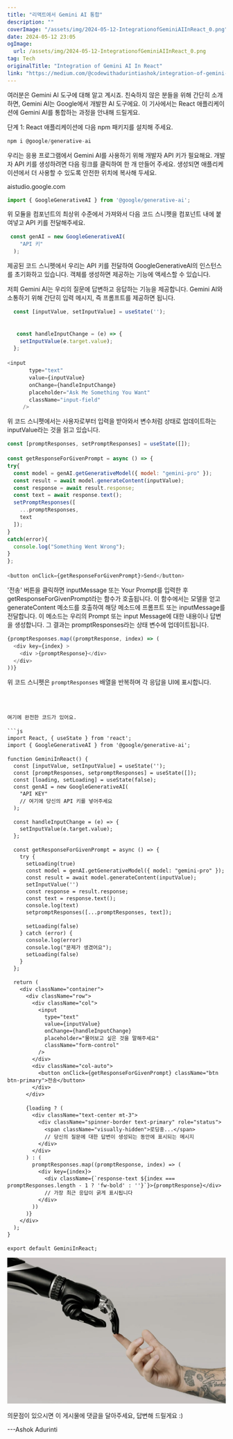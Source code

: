```yaml
---
title: "리액트에서 Gemini AI 통합"
description: ""
coverImage: "/assets/img/2024-05-12-IntegrationofGeminiAIInReact_0.png"
date: 2024-05-12 23:05
ogImage: 
  url: /assets/img/2024-05-12-IntegrationofGeminiAIInReact_0.png
tag: Tech
originalTitle: "Integration of Gemini AI In React"
link: "https://medium.com/@codewithadurintiashok/integration-of-gemini-ai-in-react-8872025088de"
---
```



여러분은 Gemini AI 도구에 대해 알고 계시죠. 친숙하지 않은 분들을 위해 간단히 소개하면, Gemini AI는 Google에서 개발한 AI 도구에요. 이 기사에서는 React 애플리케이션에 Gemini AI를 통합하는 과정을 안내해 드릴게요.

단계 1: React 애플리케이션에 다음 npm 패키지를 설치해 주세요.

```js
npm i @google/generative-ai
```

우리는 응용 프로그램에서 Gemini AI를 사용하기 위해 개발자 API 키가 필요해요. 개발자 API 키를 생성하려면 다음 링크를 클릭하여 한 개 만들어 주세요. 생성되면 애플리케이션에서 더 사용할 수 있도록 안전한 위치에 복사해 두세요.



aistudio.google.com

```js
import { GoogleGenerativeAI } from '@google/generative-ai';
```

위 모듈을 컴포넌트의 최상위 수준에서 가져와서 다음 코드 스니펫을 컴포넌트 내에 붙여넣고 API 키를 전달해주세요.

```js
 const genAI = new GoogleGenerativeAI(
    "API 키"
  );
```



제공된 코드 스니펫에서 우리는 API 키를 전달하여 GoogleGenerativeAI의 인스턴스를 초기화하고 있습니다. 객체를 생성하면 제공하는 기능에 액세스할 수 있습니다.

저희 Gemini AI는 우리의 질문에 답변하고 응답하는 기능을 제공합니다. Gemini AI와 소통하기 위해 간단히 입력 메시지, 즉 프롬프트를 제공하면 됩니다.

```js
  const [inputValue, setInputValue] = useState(''); 


   const handleInputChange = (e) => {
    setInputValue(e.target.value);
  };

<input
       type="text"
       value={inputValue}
       onChange={handleInputChange}
       placeholder="Ask Me Something You Want"
       className="input-field"
     />
```

위 코드 스니펫에서는 사용자로부터 입력을 받아와서 변수처럼 상태로 업데이트하는 inputValue라는 것을 읽고 있습니다.



```js
const [promptResponses, setPromptResponses] = useState([]);

const getResponseForGivenPrompt = async () => {
try{
  const model = genAI.getGenerativeModel({ model: "gemini-pro" });
  const result = await model.generateContent(inputValue);
  const response = await result.response;
  const text = await response.text();
  setPromptResponses([
    ...promptResponses,
    text
  ]);
}
catch(error){
  console.log("Something Went Wrong");
}
};

<button onClick={getResponseForGivenPrompt}>Send</button>
```

'전송' 버튼을 클릭하면 inputMessage 또는 Your Prompt를 입력한 후 getResponseForGivenPrompt라는 함수가 호출됩니다. 이 함수에서는 모델을 얻고 generateContent 메소드를 호출하여 해당 메소드에 프롬프트 또는 inputMessage를 전달합니다. 이 메소드는 우리의 Prompt 또는 input Message에 대한 내용이나 답변을 생성합니다. 그 결과는 promptResponses라는 상태 변수에 업데이트됩니다.

```js
{promptResponses.map((promptResponse, index) => (
  <div key={index} >
    <div >{promptResponse}</div>
  </div>
))}
```

위 코드 스니펫은 `promptResponses` 배열을 반복하며 각 응답을 UI에 표시합니다.
```  



여기에 완전한 코드가 있어요.

```js
import React, { useState } from 'react';
import { GoogleGenerativeAI } from '@google/generative-ai';

function GeminiInReact() {
  const [inputValue, setInputValue] = useState('');
  const [promptResponses, setpromptResponses] = useState([]);
  const [loading, setLoading] = useState(false);
  const genAI = new GoogleGenerativeAI(
    "API KEY"
    // 여기에 당신의 API 키를 넣어주세요
  );

  const handleInputChange = (e) => {
    setInputValue(e.target.value);
  };

  const getResponseForGivenPrompt = async () => {
    try {
      setLoading(true)
      const model = genAI.getGenerativeModel({ model: "gemini-pro" });
      const result = await model.generateContent(inputValue);
      setInputValue('')
      const response = result.response;
      const text = response.text();
      console.log(text)
      setpromptResponses([...promptResponses, text]);

      setLoading(false)
    } catch (error) {
      console.log(error)
      console.log("문제가 생겼어요");
      setLoading(false)
    }
  };

  return (
    <div className="container">
      <div className="row">
        <div className="col">
          <input
            type="text"
            value={inputValue}
            onChange={handleInputChange}
            placeholder="물어보고 싶은 것을 말해주세요"
            className="form-control"
          />
        </div>
        <div className="col-auto">
          <button onClick={getResponseForGivenPrompt} className="btn btn-primary">전송</button>
        </div>
      </div>

      {loading ? (
        <div className="text-center mt-3">
          <div className="spinner-border text-primary" role="status">
            <span className="visually-hidden">로딩중...</span>
            // 당신의 질문에 대한 답변이 생성되는 동안에 표시되는 메시지
          </div>
        </div>
      ) : (
        promptResponses.map((promptResponse, index) => (
          <div key={index}>
            <div className={`response-text ${index === promptResponses.length - 1 ? 'fw-bold' : ''}`}>{promptResponse}</div>
            // 가장 최근 응답이 굵게 표시됩니다
          </div>
        ))
      )}
    </div>
  );
}

export default GeminiInReact;
```

<img src="/assets/img/2024-05-12-IntegrationofGeminiAIInReact_0.png" />

의문점이 있으시면 이 게시물에 댓글을 달아주세요, 답변해 드릴게요 :)



---Ashok Adurinti